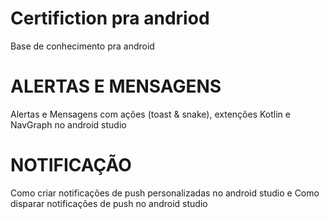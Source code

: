 # Certifiction pra andriod
Base de conhecimento pra android
#
# ALERTAS E MENSAGENS
Alertas e Mensagens com ações (toast & snake), extenções Kotlin e NavGraph no android studio

# NOTIFICAÇÃO
Como criar notificações de push personalizadas no android studio e Como disparar notificações de push no android studio